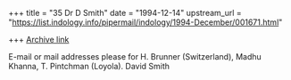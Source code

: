 +++
title = "35 Dr D Smith"
date = "1994-12-14"
upstream_url = "https://list.indology.info/pipermail/indology/1994-December/001671.html"

+++
[Archive link](https://list.indology.info/pipermail/indology/1994-December/001671.html)

E-mail or mail addresses please for H. Brunner (Switzerland), Madhu
Khanna, T. Pintchman (Loyola).
David Smith






